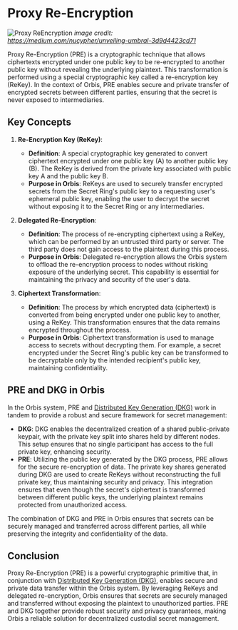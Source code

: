 # Proxy Re-Encryption

![Proxy ReEncryption](/img/orbis/pre.png)
*image credit: https://medium.com/nucypher/unveiling-umbral-3d9d4423cd71*

Proxy Re-Encryption (PRE) is a cryptographic technique that allows ciphertexts encrypted under one public key to be re-encrypted to another public key without revealing the underlying plaintext. This transformation is performed using a special cryptographic key called a re-encryption key (ReKey). In the context of Orbis, PRE enables secure and private transfer of encrypted secrets between different parties, ensuring that the secret is never exposed to intermediaries.

## Key Concepts

1. **Re-Encryption Key (ReKey)**:
   - **Definition**: A special cryptographic key generated to convert ciphertext encrypted under one public key (A) to another public key (B). The ReKey is derived from the private key associated with public key A and the public key B.
   - **Purpose in Orbis**: ReKeys are used to securely transfer encrypted secrets from the Secret Ring's public key to a requesting user's ephemeral public key, enabling the user to decrypt the secret without exposing it to the Secret Ring or any intermediaries.

2. **Delegated Re-Encryption**:
   - **Definition**: The process of re-encrypting ciphertext using a ReKey, which can be performed by an untrusted third party or server. The third party does not gain access to the plaintext during this process.
   - **Purpose in Orbis**: Delegated re-encryption allows the Orbis system to offload the re-encryption process to nodes without risking exposure of the underlying secret. This capability is essential for maintaining the privacy and security of the user's data.

3. **Ciphertext Transformation**:
   - **Definition**: The process by which encrypted data (ciphertext) is converted from being encrypted under one public key to another, using a ReKey. This transformation ensures that the data remains encrypted throughout the process.
   - **Purpose in Orbis**: Ciphertext transformation is used to manage access to secrets without decrypting them. For example, a secret encrypted under the Secret Ring's public key can be transformed to be decryptable only by the intended recipient's public key, maintaining confidentiality.

## PRE and DKG in Orbis

In the Orbis system, PRE and [Distributed Key Generation (DKG)](/orbis/concepts/dkg) work in tandem to provide a robust and secure framework for secret management:

- **DKG**: DKG enables the decentralized creation of a shared public-private keypair, with the private key split into shares held by different nodes. This setup ensures that no single participant has access to the full private key, enhancing security.
- **PRE**: Utilizing the public key generated by the DKG process, PRE allows for the secure re-encryption of data. The private key shares generated during DKG are used to create ReKeys without reconstructing the full private key, thus maintaining security and privacy. This integration ensures that even though the secret's ciphertext is transformed between different public keys, the underlying plaintext remains protected from unauthorized access.

The combination of DKG and PRE in Orbis ensures that secrets can be securely managed and transferred across different parties, all while preserving the integrity and confidentiality of the data.

## Conclusion

Proxy Re-Encryption (PRE) is a powerful cryptographic primitive that, in conjunction with [Distributed Key Generation (DKG)](/orbis/concepts/dkg), enables secure and private data transfer within the Orbis system. By leveraging ReKeys and delegated re-encryption, Orbis ensures that secrets are securely managed and transferred without exposing the plaintext to unauthorized parties. PRE and DKG together provide robust security and privacy guarantees, making Orbis a reliable solution for decentralized custodial secret management.